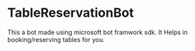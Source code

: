 # TableReservationBot
This a bot made using microsoft bot framwork sdk. It Helps in booking/reserving tables for you.
